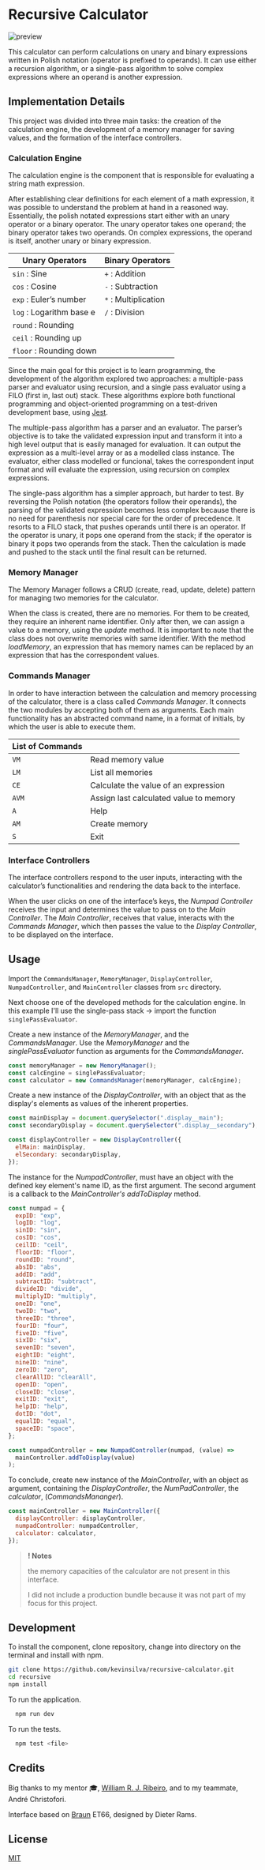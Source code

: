# Recursive Calculator

![preview](img/recursive-calculator.gif)

This calculator can perform calculations on unary and binary expressions written in Polish notation (operator is prefixed to operands). It can use either a recursion algorithm, or a single-pass algorithm to solve complex expressions where an operand is another expression.

## Implementation Details

This project was divided into three main tasks: the creation of the calculation engine, the development of a memory manager for saving values, and the formation of the interface controllers.

### Calculation Engine

The calculation engine is the component that is responsible for evaluating a string math expression.

After establishing clear definitions for each element of a math expression, it was possible to understand the problem at hand in a reasoned way. Essentially, the polish notated expressions start either with an unary operator or a binary operator. The unary operator takes one operand; the binary operator takes two operands. On complex expressions, the operand is itself, another unary or binary expression.

| Unary Operators          | Binary Operators     |
| ------------------------ | -------------------- |
| `sin` : Sine             | `+` : Addition       |
| `cos` : Cosine           | `-` : Subtraction    |
| `exp` : Euler’s number   | `*` : Multiplication |
| `log` : Logarithm base e | `/` : Division       |
| `round` : Rounding       |                      |
| `ceil` : Rounding up     |                      |
| `floor` : Rounding down  |                      |

Since the main goal for this project is to learn programming, the development of the algorithm explored two approaches: a multiple-pass parser and evaluator using recursion, and a single pass evaluator using a FILO (first in, last out) stack. These algorithms explore both functional programming and object-oriented programming on a test-driven development base, using [Jest](https://jestjs.io/).

The multiple-pass algorithm has a parser and an evaluator. The parser’s objective is to take the validated expression input and transform it into a high level output that is easily managed for evaluation. It can output the expression as a multi-level array or as a modelled class instance. The evaluator, either class modelled or funcional, takes the correspondent input format and will evaluate the expression, using recursion on complex expressions.

The single-pass algorithm has a simpler approach, but harder to test. By reversing the Polish notation (the operators follow their operands), the parsing of the validated expression becomes less complex because there is no need for parenthesis nor special care for the order of precedence. It resorts to a FILO stack, that pushes operands until there is an operator. If the operator is unary, it pops one operand from the stack; if the operator is binary it pops two operands from the stack. Then the calculation is made and pushed to the stack until the final result can be returned.

### Memory Manager

The Memory Manager follows a CRUD (create, read, update, delete) pattern for managing two memories for the calculator.

When the class is created, there are no memories. For them to be created, they require an inherent name identifier. Only after then, we can assign a value to a memory, using the _update_ method. It is important to note that the class does not overwrite memories with same identifier. With the method _loadMemory_, an expression that has memory names can be replaced by an expression that has the correspondent values.

### Commands Manager

In order to have interaction between the calculation and memory processing of the calculator, there is a class called _Commands Manager_. It connects the two modules by accepting both of them as arguments. Each main functionality has an abstracted command name, in a format of initials, by which the user is able to execute them.

| List of Commands |                                        |
| ---------------- | -------------------------------------- |
| `VM`             | Read memory value                      |
| `LM`             | List all memories                      |
| `CE`             | Calculate the value of an expression   |
| `AVM`            | Assign last calculated value to memory |
| `A`              | Help                                   |
| `AM`             | Create memory                          |
| `S`              | Exit                                   |

### Interface Controllers

The interface controllers respond to the user inputs, interacting with the calculator’s functionalities and rendering the data back to the interface.

When the user clicks on one of the interface’s keys, the _Numpad Controller_ receives the input and determines the value to pass on to the _Main Controller_. The _Main Controller_, receives that value, interacts with the _Commands Manager_, which then passes the value to the _Display Controller_, to be displayed on the interface.

## Usage

Import the `CommandsManager`, `MemoryManager`, `DisplayController`, `NumpadController`, and `MainController` classes from `src` directory.

Next choose one of the developed methods for the calculation engine. In this example I'll use the single-pass stack -> import the function `singlePassEvaluator`.

Create a new instance of the _MemoryManager_, and the _CommandsManager_. Use the _MemoryManager_ and the _singlePassEvaluator_ function as arguments for the _CommandsManager_.

```js
const memoryManager = new MemoryManager();
const calcEngine = singlePassEvaluator;
const calculator = new CommandsManager(memoryManager, calcEngine);
```

Create a new instance of the _DisplayController_, with an object that as the display's elements as values of the inherent properties.

```js
const mainDisplay = document.querySelector(".display__main");
const secondaryDisplay = document.querySelector(".display__secondary");

const displayController = new DisplayController({
  elMain: mainDisplay,
  elSecondary: secondaryDisplay,
});
```

The instance for the _NumpadController_, must have an object with the defined key element's name ID, as the first argument. The second argument is a callback to the _MainController's_ _addToDisplay_ method.

```js
const numpad = {
  expID: "exp",
  logID: "log",
  sinID: "sin",
  cosID: "cos",
  ceilID: "ceil",
  floorID: "floor",
  roundID: "round",
  absID: "abs",
  addID: "add",
  subtractID: "subtract",
  divideID: "divide",
  multiplyID: "multiply",
  oneID: "one",
  twoID: "two",
  threeID: "three",
  fourID: "four",
  fiveID: "five",
  sixID: "six",
  sevenID: "seven",
  eightID: "eight",
  nineID: "nine",
  zeroID: "zero",
  clearAllID: "clearAll",
  openID: "open",
  closeID: "close",
  exitID: "exit",
  helpID: "help",
  dotID: "dot",
  equalID: "equal",
  spaceID: "space",
};

const numpadController = new NumpadController(numpad, (value) =>
  mainController.addToDisplay(value)
);
```

To conclude, create new instance of the _MainController_, with an object as argument, containing the _DisplayController_, the _NumPadController_, the _calculator_, (_CommandsMananger_).

```js
const mainController = new MainController({
  displayController: displayController,
  numpadController: numpadController,
  calculator: calculator,
});
```

> **! Notes**
>
> the memory capacities of the calculator are not present in this interface.
>
> I did not include a production bundle because it was not part of my focus for this project.

## Development

To install the component, clone repository, change into directory on the terminal and install with npm.

```bash
git clone https://github.com/kevinsilva/recursive-calculator.git
cd recursive
npm install
```

To run the application.

```bash
  npm run dev
```

To run the tests.

```bash
  npm test <file>
```

## Credits

Big thanks to my mentor 🎓, [William R. J. Ribeiro](https://github.com/williamrjribeiro/), and to my teammate, André Christofori.

Interface based on [Braun](https://us.braun.com/en-us/) ET66, designed by Dieter Rams.

## License

[MIT](https://choosealicense.com/licenses/mit/)
